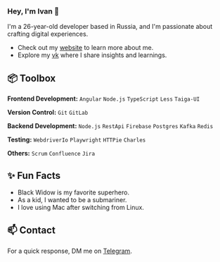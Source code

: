 ### Hey, I'm Ivan 👋  

I'm a 26-year-old developer based in Russia, and I'm passionate about crafting digital experiences. 

- Check out my [website](https://good-gis.tech/) to learn more about me.
- Explore my [vk](https://vk.com/good_gis) where I share insights and learnings.
 
## 📦 Toolbox

**Frontend Development:** `Angular` `Node.js` `TypeScript` `Less` `Taiga-UI`
 
**Version Control:** `Git` `GitLab`

**Backend Development:** `Node.js` `RestApi` `Firebase` `Postgres` `Kafka` `Redis`

**Testing:** `WebdriverIo` `Playwright` `HTTPie` `Charles`

**Others:**  `Scrum` `Confluence` `Jira`
 
## ✨ Fun Facts 

- Black Widow is my favorite superhero.
- As a kid, I wanted to be a submariner.
- I love using Mac after switching from Linux.

## 📫 Contact

 For a quick response, DM me on [Telegram](https://t.me/good_gis). 
